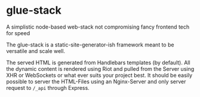 # glue-stack

A simplistic node-based web-stack not compromising fancy frontend tech for speed

The glue-stack is a static-site-generator-ish framework meant to be versatile and scale well.

The served HTML is generated from Handlebars templates (by default). All the dynamic content is rendered using Riot and pulled from the Server using XHR or WebSockets or what ever suits your project best. It should be easily possible to server the HTML-Files using an Nginx-Server and only server request to `/_api` through Express.

